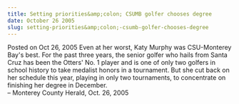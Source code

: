 ```yaml
---
title: Setting priorities&amp;colon; CSUMB golfer chooses degree
date: October 26 2005
slug: setting-priorities&amp;colon;-csumb-golfer-chooses-degree
---
```


 
<span class="date">Posted on Oct 26, 2005 </span>
Even at her worst, Katy Murphy was CSU-Monterey Bay&apos;s best. For the
past three years, the senior golfer who hails from Santa Cruz has
been the Otters&apos; No. 1 player and is one of only two golfers in
school history to take medalist honors in a tournament. But she cut
back on her schedule this year, playing in only two tournaments, to
concentrate on finishing her degree in December.<br>
&#x2013; Monterey County Herald, Oct. 26, 2005<br/></br>
```
